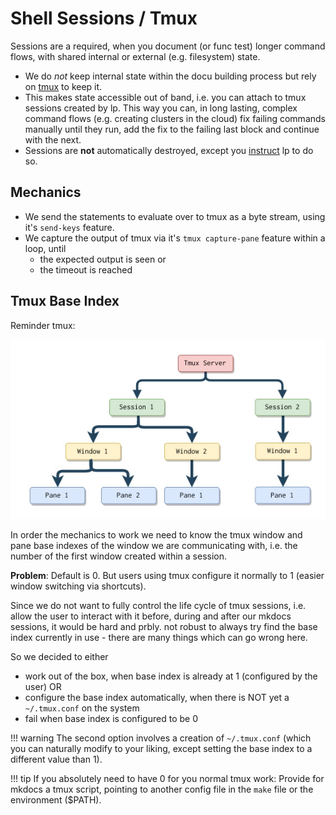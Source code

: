 # Shell Sessions / Tmux

Sessions are a required, when you document (or func test) longer command flows, with shared internal
or external (e.g. filesystem) state.

- We do *not* keep internal state within the docu building process but rely on [tmux](https://en.wikipedia.org/wiki/Tmux) to keep it.
- This makes state accessible out of band, i.e. you can attach to tmux sessions created by lp. This
  way you can, in long lasting, complex command flows (e.g. creating clusters in the cloud) fix
  failing commands manually until they run, add the fix to the failing last block and continue with
  the next.
- Sessions are **not** automatically destroyed, except you [instruct](./parameters.md#kill_session) lp to do so.

## Mechanics

- We send the statements to evaluate over to tmux as a byte stream, using it's `send-keys` feature.
- We capture the output of tmux via it's `tmux capture-pane` feature within a loop, until
    - the expected output is seen or
    - the timeout is reached 


## Tmux Base Index

Reminder tmux:

[![./img/tmux-diag.png](./img/tmux-diag.png)](./img/tmux-diag.png)

In order the mechanics to work we need to know the tmux window and pane base indexes of the window we are
communicating with, i.e. the number of the first window created within a session.

**Problem**: Default is 0. But users using tmux configure it normally to 1 (easier window switching via
shortcuts).

Since we do not want to fully control the life cycle of tmux sessions, i.e. allow the user to
interact with it before, during and after our mkdocs sessions, it would be hard and prbly. not
robust to always try find the base index currently in use - there are many things which can go wrong
here.

So we decided to either

- work out of the box, when base index is already at 1 (configured by the user) OR
- configure the base index automatically, when there is NOT yet a `~/.tmux.conf` on the system
- fail when base index is configured to be 0

!!! warning
    The second option involves a creation of `~/.tmux.conf` (which you can naturally modify to your
    liking, except setting the base index to a different value than 1).

!!! tip
    If you absolutely need to have 0 for you normal tmux work: Provide for mkdocs a tmux script, pointing to another config file in the `make` file
    or the environment ($PATH).


```python lp mode=show_src delim=configure_tmux_base_index_1 dir=src/lcdoc
```


